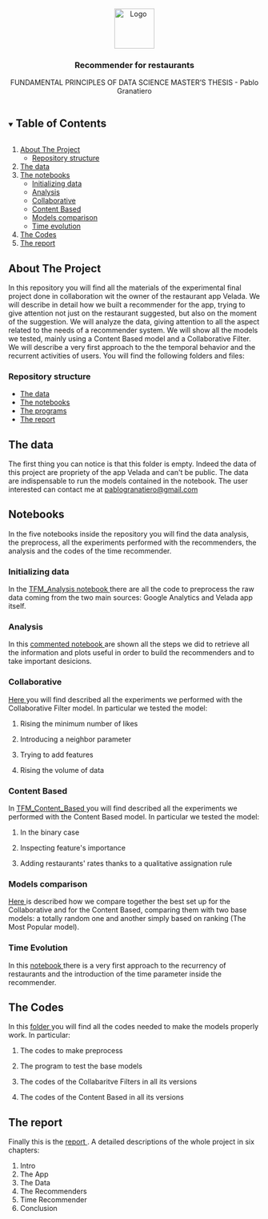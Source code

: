 <!-- PROJECT LOGO -->
<br />
<p align="center">
    <img src="images/logo.png" alt="Logo" width="80" height="80">
  </a>

  <h3 align="center">Recommender for restaurants</h3>

  <p align="center">
    FUNDAMENTAL PRINCIPLES OF DATA SCIENCE MASTER’S THESIS - Pablo Granatiero 
    
</p>



<!-- TABLE OF CONTENTS -->
<details open="open">
  <summary><h2 style="display: inline-block">Table of Contents</h2></summary>
  <ol>
    <li>
      <a href="#about-the-project">About The Project</a>
      <ul>
        <li><a href="#built-with">Repository structure</a></li>
      </ul>
    </li>
        <li><a href="#the-data">The data</a></li>
    <li>
      <a href="#notebooks">The notebooks</a>
      <ul>
        <li><a href="#Initializing_data">Initializing data</a></li>
        <li><a href="#Analysis">Analysis</a></li>
        <li><a href="#Collaborative">Collaborative</a></li>
        <li><a href="#Content-Based">Content Based</a></li>
        <li><a href="#Models-comparison">Models comparison</a></li>
        <li><a href="#Time-Evolution">Time evolution</a></li>          
      </ul>
    </li>
    <li><a href="#The-codes">The Codes</a></li>
    <li><a href="#The-report">The report</a></li>
  </ol>
</details>



<!-- ABOUT THE PROJECT -->
## About The Project

In this repository you will find all the materials of the experimental final project done in collaboration wit the owner of the restaurant app Velada. We will describe in detail how we built a recommender for the app, trying to give attention not just on the restaurant suggested, but also on the moment of the suggestion. We will analyze the data, giving attention to all the aspect related to the needs of a recommender system. We will show all the models we tested, mainly using a Content Based model and a Collaborative Filter. We will describe a very first approach to the the temporal behavior and the recurrent activities of users. You will find the following folders and files:


### Repository structure

* [The data](TFM_Granatiero_Data)
* [The notebooks](TFM_Granatiero_Notebooks)
* [The programs](TFM_Granatiero_Notebooks/TFM_Granatiero_Utils)
* [The report](TFM_DS_GRANATIERO.pdf)

<!-- The Data -->
## The data

The first thing you can notice is that this folder is empty. Indeed the data of this project are propriety of the app Velada and can't be public. The data are indispensable to run the models contained in the notebook. The user interested can contact me at pablogranatiero@gmail.com

<!-- notebooks -->
## Notebooks
In the five notebooks inside the repository you will find the data analysis, the preprocess, all the experiments performed with the recommenders, the analysis and the codes of the time recommender.

### Initializing data 

In the <a href="TFM_Granatiero_Notebooks/TFM_Initializing_data.ipynb"> TFM_Analysis notebook </a> there are all the code to preprocess the raw data coming from the two main sources: Google Analytics and Velada app itself.

### Analysis
In this <a href="TFM_Granatiero_Notebooks/TFM_Analysis.ipynb"> commented notebook </a> are shown all the steps we did to retrieve all the information and plots useful in order to build the recommenders and to take important desicions.

### Collaborative
<a href="TFM_Granatiero_Notebooks/TFM_Collaborative.ipynb"> Here </a> you will find described all the experiments we performed with the Collaborative Filter model. In particular we tested the model:

1. Rising the minimum number of likes

2. Introducing a neighbor parameter

3. Trying to add features

4. Rising the volume of data 

### Content Based
In <a href="TFM_Granatiero_Notebooks/TFM_Content_Based.ipynb"> TFM_Content_Based </a> you will find described all the experiments we performed with the Content Based model. In particular we tested the model:

1. In the binary case

2. Inspecting feature's importance

3. Adding restaurants' rates thanks to a qualitative assignation rule

### Models comparison
<a href="TFM_Granatiero_Notebooks/TFM_all_models_comparison.ipynb"> Here </a> is described how we compare together the best set up for the Collaborative and for the Content Based, comparing them with two base models: a totally random one and another simply based on ranking (The Most Popular model).  

### Time Evolution
In this <a href="TFM_Granatiero_Notebooks/TFM_Time_Evolution.ipynb"> notebook </a> there is a very first approach to the recurrency of restaurants and the introduction of the time parameter inside the recommender. 

<!-- CODES -->
## The Codes 

In this <a href="TFM_Granatiero_Notebooks/TFM_Granatiero_Utils/"> folder </a> you will find all the codes needed to make the models properly work. In particular:

1. The codes to make preprocess

3. The program to test the base models

3. The codes of the Collabaritve Filters in all its versions

4. The codes of the Content Based in all its versions
 
<!-- Report -->
## The report

Finally this is the <a href="TFM_DS_GRANATIERO.pdf/">  report </a>. A detailed descriptions of the whole project in six chapters:

1. Intro
2. The App
3. The Data
4. The Recommenders
5. Time Recommender
6. Conclusion

